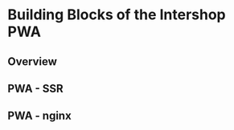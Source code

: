 <!--
kb_concepts
kb_pwa
kb_everyone
kb_sync_latest_only
-->

# Building Blocks of the Intershop PWA

## Overview

## PWA - SSR

## PWA - nginx
